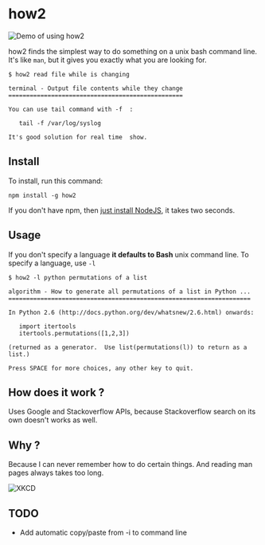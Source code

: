 # how2

![Demo of using how2](https://raw.githubusercontent.com/santinic/how2/master/img/demo.gif)

how2 finds the simplest way to do something on a unix bash command line.
It's like `man`, but it gives you exactly what you are looking for.

```
$ how2 read file while is changing

terminal - Output file contents while they change
=================================================

You can use tail command with -f  :

   tail -f /var/log/syslog

It's good solution for real time  show.
```


## Install
To install, run this command:

`npm install -g how2`

If you don't have npm, then [just install NodeJS](https://nodejs.org), it takes two seconds.


## Usage
If you don't specify a language **it defaults to Bash** unix command line.
To specify a language, use ```-l```

```
$ how2 -l python permutations of a list

algorithm - How to generate all permutations of a list in Python ...
====================================================================

In Python 2.6 (http://docs.python.org/dev/whatsnew/2.6.html) onwards:

   import itertools
   itertools.permutations([1,2,3])

(returned as a generator.  Use list(permutations(l)) to return as a list.)

Press SPACE for more choices, any other key to quit.
```

## How does it work ?
Uses Google and Stackoverflow APIs, because Stackoverflow search on its own doesn't
works as well.


## Why ?
Because I can never remember how to do certain things. And reading man pages always takes too long.

![XKCD](http://imgs.xkcd.com/comics/tar.png)


## TODO
* Add automatic copy/paste from -i to command line
